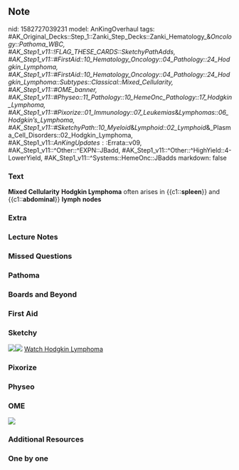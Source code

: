 ## Note
nid: 1582727039231
model: AnKingOverhaul
tags: #AK_Original_Decks::Step_1::Zanki_Step_Decks::Zanki_Hematology_&_Oncology::Pathoma_WBC, #AK_Step1_v11::!FLAG_THESE_CARDS::SketchyPathAdds, #AK_Step1_v11::#FirstAid::10_Hematology_Oncology::04_Pathology::24_Hodgkin_Lymphoma, #AK_Step1_v11::#FirstAid::10_Hematology_Oncology::04_Pathology::24_Hodgkin_Lymphoma::Subtypes::Classical::Mixed_Cellularity, #AK_Step1_v11::#OME_banner, #AK_Step1_v11::#Physeo::11_Pathology::10_HemeOnc_Pathology::17_Hodgkin_Lymphoma, #AK_Step1_v11::#Pixorize::01_Immunology::07_Leukemias_&_Lymphomas::06_Hodgkin’s_Lymphoma, #AK_Step1_v11::#SketchyPath::10_Myeloid_&_Lymphoid::02_Lymphoid_&_Plasma_Cell_Disorders::02_Hodgkin_Lymphoma, #AK_Step1_v11::$AnKingUpdates::$Errata::v09, #AK_Step1_v11::^Other::^EXPN::JBadd, #AK_Step1_v11::^Other::^HighYield::4-LowerYield, #AK_Step1_v11::^Systems::HemeOnc::JBadds
markdown: false

### Text
<b>Mixed Cellularity</b> <b>Hodgkin Lymphoma</b> often arises in
{{c1::<b>spleen</b>}} and {{c1::<b>abdominal</b>}} <b>lymph</b>
<b>nodes</b>

### Extra


### Lecture Notes


### Missed Questions


### Pathoma


### Boards and Beyond


### First Aid


### Sketchy
<img src=
"mixed%20abdominal%20lymph%20nodes%20and%20spleen_1566160514431.jpg"><img src="Zoverall%20picture%20(84).JPG">
<a href=
"https://dashboard.sketchy.com/study/medical/courses/medical-pathophysiology/units/medical-pathophysiology-myeloid-lymphoid/videos/medical-pathophysiology-myeloid-and-lymphoid-lymphoid-and-plasma-cell-disorders-hodgkin-lymphoma?utm_source=anki&utm_medium=partnership&utm_campaign=february_update&utm_content=medical">
Watch Hodgkin Lymphoma</a>

### Pixorize


### Physeo


### OME
<div class="ome-widget">
  <a href="https://onlinemeded.org?ref=anki"><img src=
  "_OME_AnkiFlashcards_General_3.png"></a>
</div>

### Additional Resources


### One by one


